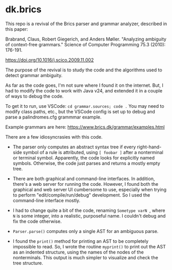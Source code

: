 # dk.brics

This repo is a revival of the Brics parser and grammar analyzer, described in this paper:

Brabrand, Claus, Robert Giegerich, and Anders Møller. "Analyzing ambiguity of context-free grammars." Science of Computer Programming 75.3 (2010): 176-191.

https://doi.org/10.1016/j.scico.2009.11.002

The purpose of the revival is to study the code and the algorithms used to detect grammar ambiguity.

As far as the code goes, I'm not sure where I found it on the internet.
But, I had to modify the code to work with Java v24, and extended it in a couple of ways to debug
the code.

To get it to run, use VSCode: `cd grammar.sources; code .` You may need to modify class paths, etc.,
but the VSCode config is set up to debug and parse a palindromes.cfg grammmar example.

Example grammars are here: https://www.brics.dk/grammar/examples.html

There are a few idiosyncrasies with this code.

* The parser only computes an abstract syntax tree if every
right-hand-side symbol of a rule is attributed, using `[ foobar ]` after a nonterminal or terminal symbol. Apparently,
the code looks for explicitly named symbols. Otherwise, the code just parses and returns a mostly empty tree.

* There are both graphical and command-line interfaces. In addition, there's a web server for running the code.
However, I found both the graphical and web server UI cumbersome to use, especially when trying to perform "edit/compile/run/debug"
development. So I used the command-line interface mostly.

* I had to change quite a bit of the code, renaming `Sometype varN `, where `N` is some integer, into a realistic,
purposeful name. I couldn't debug and fix the code otherwise.

* `Parser.parse()` computes only a single AST for an ambiguous parse.

* I found the `print()` method for printing an AST to be completely impossible to read. So, I wrote the routine
`myprint()` to print out the AST as an indented structure, using the names of the nodes of the nonterminals.
This output is much simpler to visualize and check the tree structure.

